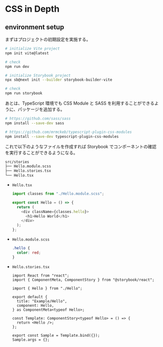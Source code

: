 # CSS in Depth

## environment setup

まずはプロジェクトの初期設定を実施する。

```bash
# initialize Vite project
npm init vite@latest

# check
npm run dev

# initialize Storybook project
npx sb@next init --builder storybook-builder-vite

# check
npm run storybook
```

あとは、TypeScript 環境でも CSS Module と SASS を利用することができるように、パッケージを追加する。

```bash
# https://github.com/sass/sass
npm install --save-dev sass

# https://github.com/mrmckeb/typescript-plugin-css-modules
npm install --save-dev typescript-plugin-css-modules
```

これで以下のようなファイルを作成すれば Storybook でコンポーネントの確認を実行することができるようになる。

```bash
src/stories
├── Hello.module.scss
├── Hello.stories.tsx
└── Hello.tsx
```

- `Hello.tsx`

  ```ts
  import classes from "./Hello.module.scss";

  export const Hello = () => {
    return (
      <div className={classes.hello}>
        <h1>Hello World</h1>
      </div>
    );
  };
  ```

- `Hello.module.scss`

  ```scss
  .hello {
    color: red;
  }
  ```

- `Hello.stories.tsx`

  ```tsx
  import React from "react";
  import { ComponentMeta, ComponentStory } from "@storybook/react";

  import { Hello } from "./Hello";

  export default {
    title: "Example/Hello",
    component: Hello,
  } as ComponentMeta<typeof Hello>;

  const Template: ComponentStory<typeof Hello> = () => {
    return <Hello />;
  };

  export const Sample = Template.bind({});
  Sample.args = {};
  ```
